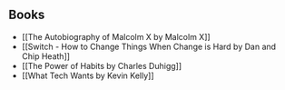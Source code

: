 ## Books
- [[The Autobiography of Malcolm X by Malcolm X]]
- [[Switch - How to Change Things When Change is Hard by Dan and Chip Heath]]
- [[The Power of Habits by Charles Duhigg]]
- [[What Tech Wants by Kevin Kelly]]
